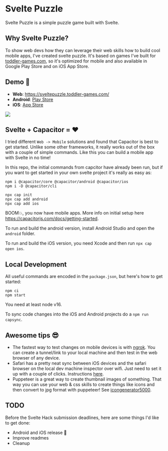 # Svelte Puzzle

Svelte Puzzle is a simple puzzle game built with Svelte.

## Why Svelte Puzzle?

To show web devs how they can leverage their web skills how to build cool mobile apps, I've created svelte puzzle. It's based on games I've built for [toddler-games.com](https://toddler-games.com), so it's optimized for mobile and also available in Google Play Store and on iOS App Store.

## Demo 🚀

- **Web**: https://sveltepuzzle.toddler-games.com/
- **Android**: [Play Store](https://play.google.com/store/apps/details?id=com.toddlergames.sveltepuzzle)
- **iOS**: [App Store](https://testflight.apple.com/join/A13bnoZD)

![](https://github.com/bersling/sveltepuzzle/blob/master/sveltehack-trailer1.gif)

## Svelte + Capacitor = ❤️

I tried different `Web -> Mobile` solutions and found that Capacitor is best to get started. Unlike some other frameworks, it really works out of the box with a couple of simple commands. Like this you can build a mobile app with Svelte in no time!

In this repo, the initial commands from capcitor have already been run, but if you want to get started in your own svelte project it's really as easy as:

```
npm i @capacitor/core @capacitor/android @capacitor/ios
npm i -D @capacitor/cli

npx cap init
npx cap add android
npx cap add ios
```

BOOM💥, you now have mobile apps. More info on initial setup here https://capacitorjs.com/docs/getting-started.

To run and build the android version, install Android Studio and open the `android` folder.

To run and build the iOS version, you need Xcode and then run `npx cap open ios`.

## Local Development

All useful commands are encoded in the `package.json`, but here's how to get started:

```
npm ci
npm start
```

You need at least node v16.

To sync code changes into the iOS and Android projects do a `npm run capsync`.

## Awesome tips 😎

- The fastest way to test changes on mobile devices is with [ngrok](https://ngrok.com/). You can create a tunnel/link to your local machine and then test in the web browser of any device.
- Safari has a pretty neat sync between iOS devices and the safari browser on the local dev machine inspector over wifi. Just need to set it up with a couple of clicks. Instructions [here](https://www.youtube.com/watch?v=o4ZmD7asfpQ).
- Puppeteer is a great way to create thumbnail images of something. That way you can use your web & css skills to create things like icons and then convert to jpg format with puppeteer! See [icongenerator5000](./generators/icongenerator5000.ts).

## TODO

Before the Svelte Hack submission deadlines, here are some things I'd like to get done:

- Android and iOS release 🤞
- Improve readmes
- Cleanup
